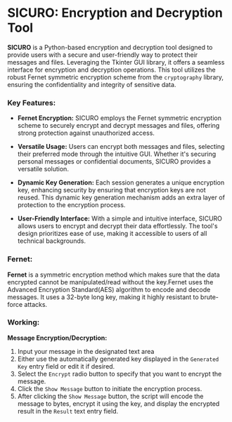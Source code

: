 # SICURO: Encryption and Decryption Tool
<p><strong>SICURO</strong> is a Python-based encryption and decryption tool designed to provide users with a secure and user-friendly way to protect their messages and files. Leveraging the Tkinter GUI library, it offers a seamless interface for encryption and decryption operations. This tool utilizes the robust Fernet symmetric encryption scheme from the <code>cryptography</code> library, ensuring the confidentiality and integrity of sensitive data.</p>

<h3>Key Features:</h3>
<ul><li><p><strong>Fernet Encryption:</strong> SICURO employs the Fernet symmetric encryption scheme to securely encrypt and decrypt messages and files, offering strong protection against unauthorized access.</p></li><li><p><strong>Versatile Usage:</strong> Users can encrypt both messages and files, selecting their preferred mode through the intuitive GUI. Whether it's securing personal messages or confidential documents, SICURO provides a versatile solution.</p></li><li><p><strong>Dynamic Key Generation:</strong> Each session generates a unique encryption key, enhancing security by ensuring that encryption keys are not reused. This dynamic key generation mechanism adds an extra layer of protection to the encryption process.</p></li><li><p><strong>User-Friendly Interface:</strong> With a simple and intuitive interface, SICURO allows users to encrypt and decrypt their data effortlessly. The tool's design prioritizes ease of use, making it accessible to users of all technical backgrounds.</p></li></ul>

<h3>Fernet:</h3>
<p><strong>Fernet</strong> is a symmetric encryption method which makes sure that the data encrypted cannot be manipulated/read without the key.Fernet uses the Advanced Encryption Standard(AES) algorithm to encode and decode messages. It uses a 32-byte long key, making it highly resistant to brute-force attacks.</p>

<h3>Working:</h3>
<strong>Message Encryption/Decryption:</strong>
<ol> <li> Input your message in the designated text area</li>
<li> Either use the automatically generated key displayed in the <code>Generated Key</code> entry field or edit it if desired.</li>
<li> Select the <code>Encrypt</code> radio button to specify that you want to encrypt the message.</li>
<li>Click the <code>Show Message</code> button to initiate the encryption process.</li>
<li>After clicking the <code>Show Message</code> button, the script will encode the message to bytes, encrypt it using the  key, and display the encrypted result in the <code>Result</code> text entry field.</li>
